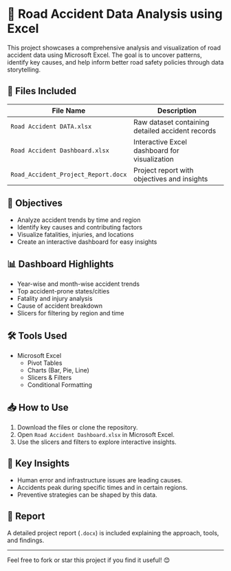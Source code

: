 # 🚧 Road Accident Data Analysis using Excel

This project showcases a comprehensive analysis and visualization of road accident data using Microsoft Excel. The goal is to uncover patterns, identify key causes, and help inform better road safety policies through data storytelling.

## 📁 Files Included

| File Name                          | Description                                       |
|-----------------------------------|---------------------------------------------------|
| `Road Accident DATA.xlsx`         | Raw dataset containing detailed accident records |
| `Road Accident Dashboard.xlsx`    | Interactive Excel dashboard for visualization    |
| `Road_Accident_Project_Report.docx` | Project report with objectives and insights     |

## 🎯 Objectives

- Analyze accident trends by time and region
- Identify key causes and contributing factors
- Visualize fatalities, injuries, and locations
- Create an interactive dashboard for easy insights

## 📊 Dashboard Highlights

- Year-wise and month-wise accident trends
- Top accident-prone states/cities
- Fatality and injury analysis
- Cause of accident breakdown
- Slicers for filtering by region and time

## 🛠️ Tools Used

- Microsoft Excel  
  - Pivot Tables  
  - Charts (Bar, Pie, Line)  
  - Slicers & Filters  
  - Conditional Formatting  

## 📥 How to Use

1. Download the files or clone the repository.
2. Open `Road Accident Dashboard.xlsx` in Microsoft Excel.
3. Use the slicers and filters to explore interactive insights.

## 📌 Key Insights

- Human error and infrastructure issues are leading causes.
- Accidents peak during specific times and in certain regions.
- Preventive strategies can be shaped by this data.

## 📃 Report

A detailed project report (`.docx`) is included explaining the approach, tools, and findings.

---

Feel free to fork or star this project if you find it useful! 😊
